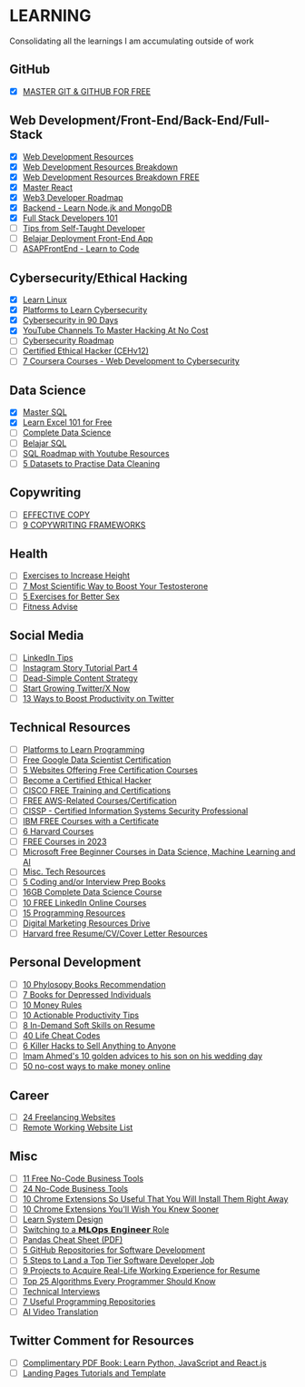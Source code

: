 # LEARNING

Consolidating all the learnings I am accumulating outside of work

## GitHub

- [x] [MASTER GIT & GITHUB FOR FREE](https://twitter.com/mdjunaidap/status/1567403764188938240)

## Web Development/Front-End/Back-End/Full-Stack

- [x] [Web Development Resources](https://twitter.com/CirrusNFT/status/1574421050888028160)
- [x] [Web Development Resources Breakdown](https://twitter.com/hasantoxr/status/1585597726980456450)
- [x] [Web Development Resources Breakdown FREE](https://twitter.com/hasantoxr/status/1603359000149471232)
- [x] [Master React](https://twitter.com/hasantoxr/status/1586719693443928064)
- [x] [Web3 Developer Roadmap](https://twitter.com/hasantoxr/status/1600824081460318209)
- [x] [Backend - Learn Node.jk and MongoDB](https://twitter.com/emiko_dev/status/1674989331524591617)
- [x] [Full Stack Developers 101](https://twitter.com/ujjwalscript/status/1609818681294606338)
- [ ] [Tips from Self-Taught Developer](https://twitter.com/Lauramaywendel/status/1588515586006732802)
- [ ] [Belajar Deployment Front-End App](https://twitter.com/mhdnauvalazhar/status/1709027366356591050)
- [ ] [ASAPFrontEnd - Learn to Code](https://twitter.com/imanmcodes/status/1700717374637531363)

## Cybersecurity/Ethical Hacking

- [x] [Learn Linux](https://twitter.com/simonholdorf/status/1593539725998325760)
- [x] [Platforms to Learn Cybersecurity](https://twitter.com/SecurityTrybe/status/1701549823554367694)
- [x] [Cybersecurity in 90 Days](https://twitter.com/BowTiedCyber/status/1663646720901935104)
- [x] [YouTube Channels To Master Hacking At No Cost](https://twitter.com/SecurityTrybe/status/1715107972525813890)
- [ ] [Cybersecurity Roadmap](https://twitter.com/terpalingcyber/status/1708061038846099609)
- [ ] [Certified Ethical Hacker (CEHv12)](https://github.com/Certification-Training/CEHv12)
- [ ] [7 Coursera Courses - Web Development to Cybersecurity](https://twitter.com/hasantoxr/status/1589617521933651968)

## Data Science

- [x] [Master SQL](https://twitter.com/vikasrajputin/status/1586937260607361024)
- [x] [Learn Excel 101 for Free](https://twitter.com/LiuLindberg/status/1706972031399383262)
- [ ] [Complete Data Science](https://twitter.com/khalilApriday/status/1707710578490220900)
- [ ] [Belajar SQL](https://twitter.com/NabilTaki92/status/1660854279840714754)
- [ ] [SQL Roadmap with Youtube Resources](https://twitter.com/AdarshChetan/status/1715221890640593069)
- [ ] [5 Datasets to Practise Data Cleaning](https://twitter.com/thenaijacarguy/status/1708475354711535933)

## Copywriting

- [ ] [EFFECTIVE COPY](https://twitter.com/jonbrosio/status/1562077234252365827)
- [ ] [9 COPYWRITING FRAMEWORKS](https://twitter.com/giannicara/status/1573003449196740608)

## Health

- [ ] [Exercises to Increase Height](https://twitter.com/The_Life_Pad/status/1589153025754791936)
- [ ] [7 Most Scientific Way to Boost Your Testosterone](https://twitter.com/The_Life_Pad/status/1589523376007413760)
- [ ] [5 Exercises for Better Sex](https://twitter.com/AlphaBuilder_/status/1595112554883256321)
- [ ] [Fitness Advise](https://twitter.com/yoursimmo/status/1709146986417402333)

## Social Media

- [ ] [LinkedIn Tips](https://twitter.com/thebrucemerrill/status/1567082970862784514)
- [ ] [Instagram Story Tutorial Part 4](https://twitter.com/nurulrhmaa/status/1572438131676418050)
- [ ] [Dead-Simple Content Strategy](https://twitter.com/VedikaBhaia/status/1656276641604313089)
- [ ] [Start Growing Twitter/X Now](https://twitter.com/saidul_dev/status/1710521183073181851)
- [ ] [13 Ways to Boost Productivity on Twitter](https://twitter.com/shedntcare_/status/1708872029385138499)

## Technical Resources

- [ ] [Platforms to Learn Programming](https://twitter.com/SecurityTrybe/status/1700797061715669290)
- [ ] [Free Google Data Scientist Certification](https://twitter.com/Nilofer_tweets/status/1589620576293113858)
- [ ] [5 Websites Offering Free Certification Courses](https://twitter.com/hasantoxr/status/1604752682723540993)
- [ ] [Become a Certified Ethical Hacker](https://twitter.com/python_spaces/status/1638381536000241664)
- [ ] [CISCO FREE Training and Certifications](https://twitter.com/ezekiel_aleke/status/1707671329929904310)
- [ ] [FREE AWS-Related Courses/Certification](https://twitter.com/saidul_dev/status/1713417268972187918)
- [ ] [CISSP - Certified Information Systems Security Professional](https://twitter.com/CyberPatronMC/status/1713587101495689233)
- [ ] [IBM FREE Courses with a Certificate](https://twitter.com/saidul_dev/status/1714863346238070964)
- [ ] [6 Harvard Courses](https://twitter.com/denicmarko/status/1584850599899631616)
- [ ] [FREE Courses in 2023](https://twitter.com/denicmarko/status/1609869920539394049)
- [ ] [Microsoft Free Beginner Courses in Data Science, Machine Learning and AI](https://twitter.com/TomMitchellData/status/1675051153682227200)
- [ ] [Misc. Tech Resources](https://twitter.com/oliviabrxtn/status/1585747647415013376)
- [ ] [5 Coding and/or Interview Prep Books](https://twitter.com/hasantoxr/status/1586381388596625410)
- [ ] [16GB Complete Data Science Course](https://twitter.com/UnkleAyo/status/1708606775119741227)
- [ ] [10 FREE LinkedIn Online Courses](https://twitter.com/saidul_dev/status/1708357750647103932)
- [ ] [15 Programming Resources](https://twitter.com/Sauain/status/1565953485652168704)
- [ ] [Digital Marketing Resources Drive](https://twitter.com/khalilApriday/status/1708347546597249118)
- [ ] [Harvard free Resume/CV/Cover Letter Resources](https://twitter.com/VibaliJoshi/status/1590604334558871552)

## Personal Development

- [ ] [10 Phylosopy Books Recommendation](https://twitter.com/librarymindset/status/1584378019426148352)
- [ ] [7 Books for Depressed Individuals](https://twitter.com/librarymindset/status/1589647273751121920)
- [ ] [10 Money Rules](https://twitter.com/AccentInvesting/status/1585600411695661056)
- [ ] [10 Actionable Productivity Tips](https://twitter.com/ShwetaKukreja_/status/1585632632808779777)
- [ ] [8 In-Demand Soft Skills on Resume](https://twitter.com/wizzofbizz/status/1586326834735620098)
- [ ] [40 Life Cheat Codes](https://twitter.com/MikeSchiff_/status/1600841379294355456)
- [ ] [6 Killer Hacks to Sell Anything to Anyone](https://twitter.com/selfcarecanvas/status/1609867164277694469)
- [ ] [Imam Ahmed's 10 golden advices to his son on his wedding day](https://twitter.com/qalb_e_muneeb_/status/1614312834019774464)
- [ ] [50 no-cost ways to make money online](https://twitter.com/ihteshamit/status/1610276620257853441)

## Career

- [ ] [24 Freelancing Websites](https://twitter.com/mdjunaidap/status/1572095687671660547)
- [ ] [Remote Working Website List](https://twitter.com/ainiadilah99/status/1620380841179508736)

## Misc

- [ ] [11 Free No-Code Business Tools](https://twitter.com/Zbijelic/status/1571918129181396993)
- [ ] [24 No-Code Business Tools](https://twitter.com/heyeaslo/status/1585457798535593984)
- [ ] [10 Chrome Extensions So Useful That You Will Install Them Right Away](https://twitter.com/Prathkum/status/1563844863497469955)
- [ ] [10 Chrome Extensions You'll Wish You Knew Sooner](https://twitter.com/hasantoxr/status/1586356231672926209)
- [ ] [Learn System Design](https://twitter.com/DataScienceDojo/status/1659635036855861250)
- [ ] [Switching to a 𝗠𝗟𝗢𝗽𝘀 𝗘𝗻𝗴𝗶𝗻𝗲𝗲𝗿 Role](https://twitter.com/Aurimas_Gr/status/1675092981546713090)
- [ ] [Pandas Cheat Sheet (PDF)](https://twitter.com/pyquantnews/status/1707787736126509453)
- [ ] [5 GitHub Repositories for Software Development](https://twitter.com/ujjwalscript/status/1611552074348777472)
- [ ] [5 Steps to Land a Top Tier Software Developer Job](https://twitter.com/ujjwalscript/status/1590233264878669827)
- [ ] [9 Projects to Acquire Real-Life Working Experience for Resume](https://twitter.com/simonholdorf/status/1586636043746516993)
- [ ] [Top 25 Algorithms Every Programmer Should Know](https://twitter.com/snitin315/status/1589206840491249668)
- [ ] [Technical Interviews](https://twitter.com/ujjwalscript/status/1610874095306174464)
- [ ] [7 Useful Programming Repositories](https://twitter.com/NikkiSiapno/status/1611267281262084097)
- [ ] [AI Video Translation](https://twitter.com/saidul_dev/status/1715220704340435163)

## Twitter Comment for Resources

- [ ] [Complimentary PDF Book: Learn Python, JavaScript and React.js](https://twitter.com/alifcoder/status/1711603723716489457)
- [ ] [Landing Pages Tutorials and Template](https://twitter.com/alex_momeni/status/1714974784851735022)
